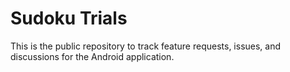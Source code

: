 # Sudoku Trials

This is the public repository to track feature requests, issues, and discussions for the Android application.
